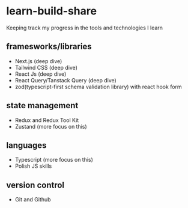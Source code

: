 # learn-build-share

Keeping track my progress in the tools and technologies I learn

## framesworks/libraries

- Next.js (deep dive)
- Tailwind CSS (deep dive)
- React Js (deep dive)
- React Query/Tanstack Query (deep dive)
- zod(typescript-first schema validation library) with react hook form

## state management

- Redux and Redux Tool Kit
- Zustand (more focus on this)

## languages

- Typescript (more focus on this)
- Polish JS skills

## version control

- Git and Github
